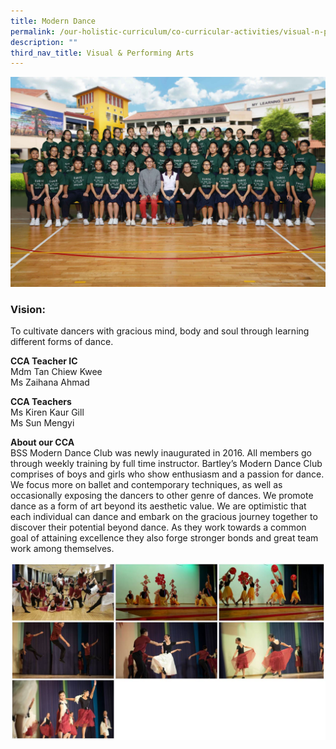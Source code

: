```yaml
---
title: Modern Dance
permalink: /our-holistic-curriculum/co-curricular-activities/visual-n-performing-arts/modern-dance/
description: ""
third_nav_title: Visual & Performing Arts
---
```


![](/images/Modern-Dance-Formal.jpg)

### Vision:
To cultivate dancers with gracious mind, body and soul through learning different forms of dance.

**CCA Teacher IC** <br>
Mdm Tan Chiew Kwee <br>
Ms Zaihana Ahmad

**CCA Teachers** <br>
Ms Kiren Kaur Gill <br>
Ms Sun Mengyi

**About our CCA** <br>
BSS Modern Dance Club was newly inaugurated in 2016. All members go through weekly training by full time instructor. 
Bartley’s Modern Dance Club comprises of boys and girls who show enthusiasm and a passion for dance. We focus more on ballet and contemporary techniques, as well as occasionally exposing the dancers to other genre of dances. We promote dance as a form of art beyond its aesthetic value. We are optimistic that each individual can dance and embark on the gracious journey together to discover their potential beyond dance. As they work towards a common goal of attaining excellence they also forge stronger bonds and great team work among themselves. 

![](/images/photo_2022-06-09_15-08-07.jpg)